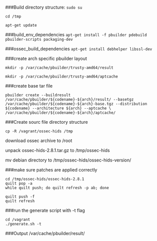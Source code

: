 ###Build directory structure:
`sudo su`

`cd /tmp`

`apt-get update`

###build_env_dependencies
`apt-get install -f pbuilder pdebuild pbuilder-scripts packaging-dev`

###ossec_build_dependencies
`apt-get install debhelper libssl-dev`

###create arch specific pbuilder layout

`mkdir -p /var/cache/pbuilder/trusty-amd64/result`

`mkdir -p /var/cache/pbuilder/trusty-amd64/aptcache`

###create base tar file

```
pbuilder create --buildresult /var/cache/pbuilder/${codename}-${arch}/result/ --basetgz /var/cache/pbuilder/${codename}-${arch}-base.tgz --distribution ${codename} --architecture ${arch} --aptcache \
/var/cache/pbuilder/${codename}-${arch}/aptcache/
```

###Create sourc file directory structure

`cp -R /vagrant/ossec-hids /tmp`

download ossec archive to /root

unpack ossec-hids-2.8.1.tar.gz to /tmp/ossec-hids

mv debian directory to /tmp/ossec-hids/ossec-hids-version/

###make sure patches are applied correctly

```
cd /tmp/ossec-hids/ossec-hids-2.8.1
quilt pop -a
while quilt push; do quilt refresh -p ab; done
```

```
quilt push -f
quilt refresh
```

###run the generate script with -t flag

```
cd /vagrant
./generate.sh -t
```

###Output
/var/cache/pbuilder/result/
